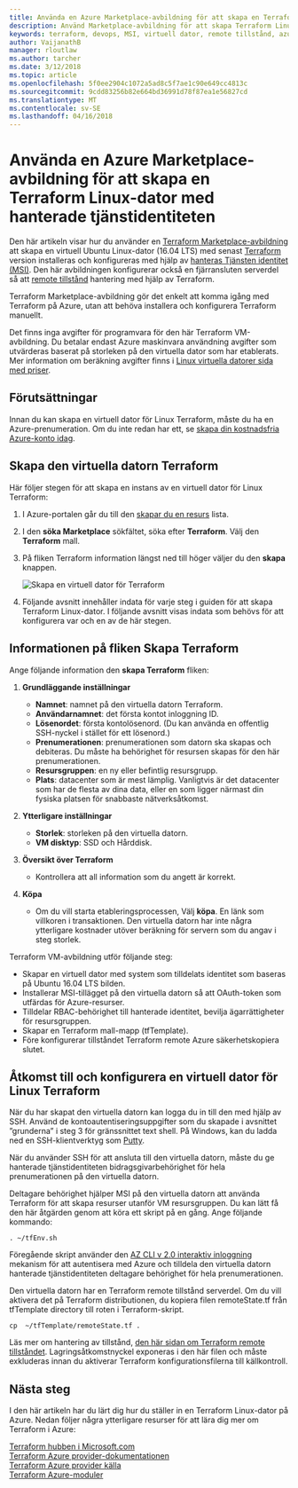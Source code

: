 ```yaml
---
title: Använda en Azure Marketplace-avbildning för att skapa en Terraform Linux-dator med hanterade tjänstidentiteten
description: Använd Marketplace-avbildning för att skapa Terraform Linux-dator med hanterade tjänstidentiteten och fjärrhantering för tillstånd för att enkelt distribuera resurser till Azure.
keywords: terraform, devops, MSI, virtuell dator, remote tillstånd, azure
author: VaijanathB
manager: rloutlaw
ms.author: tarcher
ms.date: 3/12/2018
ms.topic: article
ms.openlocfilehash: 5f0ee2904c1072a5ad8c5f7ae1c90e649cc4813c
ms.sourcegitcommit: 9cdd83256b82e664bd36991d78f87ea1e56827cd
ms.translationtype: MT
ms.contentlocale: sv-SE
ms.lasthandoff: 04/16/2018
---
```

# <a name="use-an-azure-marketplace-image-to-create-a-terraform-linux-virtual-machine-with-managed-service-identity"></a>Använda en Azure Marketplace-avbildning för att skapa en Terraform Linux-dator med hanterade tjänstidentiteten

Den här artikeln visar hur du använder en [Terraform Marketplace-avbildning](https://azuremarketplace.microsoft.com/marketplace/apps/azure-oss.terraform?tab=Overview) att skapa en virtuell Ubuntu Linux-dator (16.04 LTS) med senast [Terraform](https://www.terraform.io/intro/index.html) version installeras och konfigureras med hjälp av [hanteras Tjänsten identitet (MSI)](https://docs.microsoft.com/azure/active-directory/managed-service-identity/overview). Den här avbildningen konfigurerar också en fjärransluten serverdel så att [remote tillstånd](https://www.terraform.io/docs/state/remote.html) hantering med hjälp av Terraform. 

Terraform Marketplace-avbildning gör det enkelt att komma igång med Terraform på Azure, utan att behöva installera och konfigurera Terraform manuellt. 

Det finns inga avgifter för programvara för den här Terraform VM-avbildning. Du betalar endast Azure maskinvara användning avgifter som utvärderas baserat på storleken på den virtuella dator som har etablerats. Mer information om beräkning avgifter finns i [Linux virtuella datorer sida med priser](https://azure.microsoft.com/pricing/details/virtual-machines/linux/).

## <a name="prerequisites"></a>Förutsättningar
Innan du kan skapa en virtuell dator för Linux Terraform, måste du ha en Azure-prenumeration. Om du inte redan har ett, se [skapa din kostnadsfria Azure-konto idag](https://azure.microsoft.com/free/).  

## <a name="create-your-terraform-virtual-machine"></a>Skapa den virtuella datorn Terraform 

Här följer stegen för att skapa en instans av en virtuell dator för Linux Terraform: 

1. I Azure-portalen går du till den [skapar du en resurs](https://ms.portal.azure.com/#create/hub) lista.

2. I den **söka Marketplace** sökfältet, söka efter **Terraform**. Välj den **Terraform** mall. 

3. På fliken Terraform information längst ned till höger väljer du den **skapa** knappen.

    ![Skapa en virtuell dator för Terraform](media\terraformmsi.png)

4. Följande avsnitt innehåller indata för varje steg i guiden för att skapa Terraform Linux-dator. I följande avsnitt visas indata som behövs för att konfigurera var och en av de här stegen.

## <a name="details-on-the-create-terraform-tab"></a>Informationen på fliken Skapa Terraform

Ange följande information den **skapa Terraform** fliken:

1. **Grundläggande inställningar**
    
   * **Namnet**: namnet på den virtuella datorn Terraform.
   * **Användarnamnet**: det första kontot inloggning ID.
   * **Lösenordet**: första kontolösenord. (Du kan använda en offentlig SSH-nyckel i stället för ett lösenord.)
   * **Prenumerationen**: prenumerationen som datorn ska skapas och debiteras. Du måste ha behörighet för resursen skapas för den här prenumerationen.
   * **Resursgruppen**: en ny eller befintlig resursgrupp.
   * **Plats**: datacenter som är mest lämplig. Vanligtvis är det datacenter som har de flesta av dina data, eller en som ligger närmast din fysiska platsen för snabbaste nätverksåtkomst.

2. **Ytterligare inställningar**

   * **Storlek**: storleken på den virtuella datorn. 
   * **VM disktyp**: SSD och Hårddisk.

3. **Översikt över Terraform**

   * Kontrollera att all information som du angett är korrekt. 

4. **Köpa**

   * Om du vill starta etableringsprocessen, Välj **köpa**. En länk som villkoren i transaktionen. Den virtuella datorn har inte några ytterligare kostnader utöver beräkning för servern som du angav i steg storlek.

Terraform VM-avbildning utför följande steg:

* Skapar en virtuell dator med system som tilldelats identitet som baseras på Ubuntu 16.04 LTS bilden.
* Installerar MSI-tillägget på den virtuella datorn så att OAuth-token som utfärdas för Azure-resurser.
* Tilldelar RBAC-behörighet till hanterade identitet, bevilja ägarrättigheter för resursgruppen.
* Skapar en Terraform mall-mapp (tfTemplate).
* Före konfigurerar tillståndet Terraform remote Azure säkerhetskopiera slutet.

## <a name="access-and-configure-a-linux-terraform-virtual-machine"></a>Åtkomst till och konfigurera en virtuell dator för Linux Terraform

När du har skapat den virtuella datorn kan logga du in till den med hjälp av SSH. Använd de kontoautentiseringsuppgifter som du skapade i avsnittet ”grunderna” i steg 3 för gränssnittet text shell. På Windows, kan du ladda ned en SSH-klientverktyg som [Putty](http://www.putty.org/).

När du använder SSH för att ansluta till den virtuella datorn, måste du ge hanterade tjänstidentiteten bidragsgivarbehörighet för hela prenumerationen på den virtuella datorn. 

Deltagare behörighet hjälper MSI på den virtuella datorn att använda Terraform för att skapa resurser utanför VM resursgruppen. Du kan lätt få den här åtgärden genom att köra ett skript på en gång. Ange följande kommando:

`. ~/tfEnv.sh`

Föregående skript använder den [AZ CLI v 2.0 interaktiv inloggning](https://docs.microsoft.com/cli/azure/authenticate-azure-cli?view=azure-cli-latest#interactive-log-in) mekanism för att autentisera med Azure och tilldela den virtuella datorn hanterade tjänstidentiteten deltagare behörighet för hela prenumerationen. 

 Den virtuella datorn har en Terraform remote tillstånd serverdel. Om du vill aktivera det på Terraform distributionen, du kopiera filen remoteState.tf från tfTemplate directory till roten i Terraform-skript.  

 `cp  ~/tfTemplate/remoteState.tf .`

 Läs mer om hantering av tillstånd, [den här sidan om Terraform remote tillståndet](https://www.terraform.io/docs/state/remote.html). Lagringsåtkomstnyckel exponeras i den här filen och måste exkluderas innan du aktiverar Terraform konfigurationsfilerna till källkontroll.

## <a name="next-steps"></a>Nästa steg
I den här artikeln har du lärt dig hur du ställer in en Terraform Linux-dator på Azure. Nedan följer några ytterligare resurser för att lära dig mer om Terraform i Azure: 

 [Terraform hubben i Microsoft.com](https://docs.microsoft.com/azure/terraform/)  
 [Terraform Azure provider-dokumentationen](http://aka.ms/terraform)  
 [Terraform Azure provider källa](http://aka.ms/tfgit)  
 [Terraform Azure-moduler](http://aka.ms/tfmodules)
 

















